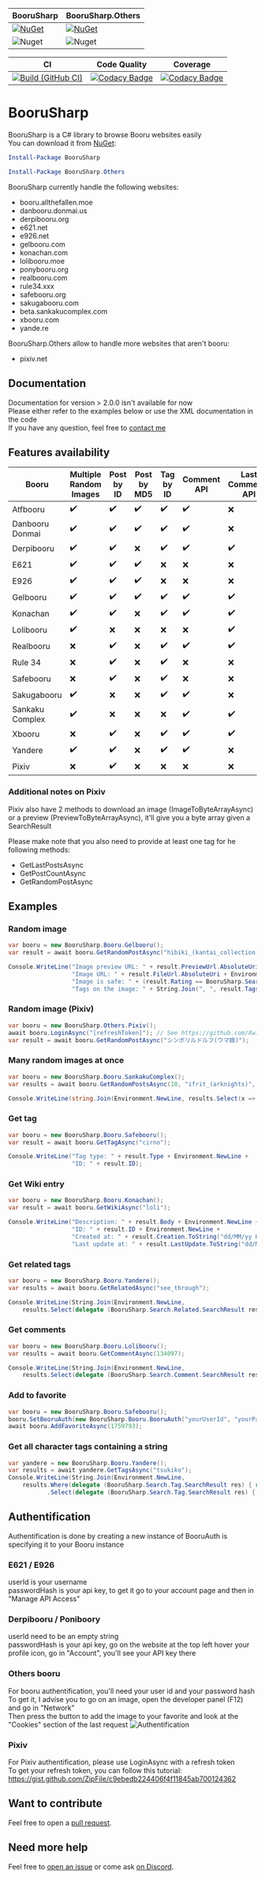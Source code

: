 | BooruSharp     | BooruSharp.Others  |
| -------------- | ------------ |
| [![NuGet](https://img.shields.io/nuget/v/BooruSharp.svg)](https://www.nuget.org/packages/BooruSharp/) | [![NuGet](https://img.shields.io/nuget/v/BooruSharp.Others.svg)](https://www.nuget.org/packages/BooruSharp.Others/) |
| ![Nuget](https://img.shields.io/nuget/dt/BooruSharp) | ![Nuget](https://img.shields.io/nuget/dt/BooruSharp.Others) |

| CI | Code Quality | Coverage |
| -- | ------------ | -------- |
| [![Build (GitHub CI)](https://github.com/Xwilarg/BooruSharp/workflows/.NET%20Core/badge.svg)](https://github.com/Xwilarg/BooruSharp/actions) | [![Codacy Badge](https://app.codacy.com/project/badge/Grade/07be9e8c69cd4d87b20987b9fcec7a0e)](https://www.codacy.com/manual/Xwilarg/BooruSharp?utm_source=github.com&amp;utm_medium=referral&amp;utm_content=Xwilarg/BooruSharp&amp;utm_campaign=Badge_Grade) | [![Codacy Badge](https://app.codacy.com/project/badge/Coverage/07be9e8c69cd4d87b20987b9fcec7a0e)](https://www.codacy.com/manual/Xwilarg/BooruSharp?utm_source=github.com&amp;utm_medium=referral&amp;utm_content=Xwilarg/BooruSharp&amp;utm_campaign=Badge_Coverage) |

# BooruSharp
BooruSharp is a C# library to browse Booru websites easily<br/>
You can download it from [NuGet](https://www.nuget.org/packages/BooruSharp):
```powershell
Install-Package BooruSharp
```
```powershell
Install-Package BooruSharp.Others
```
BooruSharp currently handle the following websites:
 - booru.allthefallen.moe
 - danbooru.donmai.us
 - derpibooru.org
 - e621.net
 - e926.net
 - gelbooru.com
 - konachan.com
 - lolibooru.moe
 - ponybooru.org
 - realbooru.com
 - rule34.xxx
 - safebooru.org
 - sakugabooru.com
 - beta.sankakucomplex.com
 - xbooru.com
 - yande.re
 
BooruSharp.Others allow to handle more websites that aren't booru:
 - pixiv.net

## Documentation
Documentation for version > 2.0.0 isn't available for now\
Please either refer to the examples below or use the XML documentation in the code\
If you have any question, feel free to [contact me](#need-more-help)

## Features availability

| Booru | Multiple Random Images | Post by ID | Post by MD5 | Tag by ID | Comment API | Last Comments API | Wiki API | Related Tag API | Post Count API | Favorite API |
| ---                   | --- | --- | --- | --- | --- | --- | --- | --- | --- | --- |
| Atfbooru		| ✔️ | ✔️ | ✔️ | ✔️ | ✔️ | ❌ | ✔️ | ✔️ | ❌ | ❌ |
| Danbooru Donmai	| ✔️ | ✔️ | ✔️ | ✔️ | ✔️ | ❌ | ✔️ | ✔️ | ❌ | ❌ |
| Derpibooru	| ✔️ | ✔️ | ❌ | ✔️ | ✔️ | ✔️ | ✔️ | ✔️ | ✔️ | ❌ |
| E621			| ✔️ | ✔️ | ✔️ | ❌ | ❌ | ❌ | ❌ | ❌ | ❌ | ❌ |
| E926			| ✔️ | ✔️ | ✔️ | ❌ | ❌ | ❌ | ❌ | ❌ | ❌ | ❌ |
| Gelbooru		| ✔️ | ✔️ | ✔️ | ✔️ | ✔️ | ✔️ | ❌ | ❌ | ✔️ | ✔️ |
| Konachan		| ✔️ | ✔️ | ❌ | ✔️ | ✔️ | ✔️ | ✔️ | ✔️ | ✔️ | ❌ |
| Lolibooru		| ✔️ | ❌ | ❌ | ❌ | ❌ | ✔️ | ✔️ | ✔️ | ✔️ | ❌ |
| Realbooru		| ❌ | ✔️ | ❌ | ✔️ | ✔️ | ✔️ | ❌ | ❌ | ✔️ | ✔️ |
| Rule 34		| ❌ | ✔️ | ❌ | ✔️ | ❌ | ❌ | ❌ | ❌ | ✔️ | ✔️ |
| Safebooru		| ❌ | ✔️ | ❌ | ✔️ | ❌ | ❌ | ❌ | ❌ | ✔️ | ✔️ |
| Sakugabooru		| ✔️ | ❌ | ❌ | ✔️ | ✔️ | ❌ | ✔️ | ✔️ | ✔️ | ❌ |
| Sankaku Complex	| ✔️ | ❌ | ❌ | ❌ | ✔️ | ✔️ | ✔️ | ❌ | ❌ | ❌ |
| Xbooru		| ❌ | ✔️ | ❌ | ✔️ | ✔️ | ✔️ | ❌ | ❌ | ✔️ | ✔️ |
| Yandere		| ✔️ | ✔️ | ❌ | ✔️ | ✔️ | ❌ | ✔️ | ✔️ | ✔️ | ❌ |
| Pixiv		        | ❌ | ✔️ | ❌ | ❌ | ❌ | ❌ | ❌ | ❌ | ✔️ | ✔️ |

### Additional notes on Pixiv
Pixiv also have 2 methods to download an image (ImageToByteArrayAsync) or a preview (PreviewToByteArrayAsync), it'll give you a byte array given a SearchResult

Please make note that you also need to provide at least one tag for he following methods:
- GetLastPostsAsync
- GetPostCountAsync
- GetRandomPostAsync

## Examples

### Random image
```Cs
var booru = new BooruSharp.Booru.Gelbooru();
var result = await booru.GetRandomPostAsync("hibiki_(kantai_collection)", "school_swimsuit");

Console.WriteLine("Image preview URL: " + result.PreviewUrl.AbsoluteUri + Environment.NewLine +
                  "Image URL: " + result.FileUrl.AbsoluteUri + Environment.NewLine +
                  "Image is safe: " + (result.Rating == BooruSharp.Search.Post.Rating.Safe) + Environment.NewLine +
                  "Tags on the image: " + String.Join(", ", result.Tags));
```

### Random image (Pixiv)
```Cs
var booru = new BooruSharp.Others.Pixiv();
await booru.LoginAsync("[refreshToken]"); // See https://github.com/Xwilarg/BooruSharp/#pixiv
var result = await booru.GetRandomPostAsync("シンボリルドルフ(ウマ娘)");
```

### Many random images at once
```Cs
var booru = new BooruSharp.Booru.SankakuComplex();
var results = await booru.GetRandomPostsAsync(10, "ifrit_(arknights)", "silence_(arknights)");

Console.WriteLine(string.Join(Environment.NewLine, results.Select(x => "Random Image: " + x.FileUrl)));
```

### Get tag
```Cs
var booru = new BooruSharp.Booru.Safebooru();
var result = await booru.GetTagAsync("cirno");

Console.WriteLine("Tag type: " + result.Type + Environment.NewLine +
                  "ID: " + result.ID);
```

### Get Wiki entry
```Cs
var booru = new BooruSharp.Booru.Konachan();
var result = await booru.GetWikiAsync("loli");

Console.WriteLine("Description: " + result.Body + Environment.NewLine +
                  "ID: " + result.ID + Environment.NewLine +
                  "Created at: " + result.Creation.ToString("dd/MM/yy HH:mm:ss") + Environment.NewLine +
                  "Last update at: " + result.LastUpdate.ToString("dd/MM/yy HH:mm:ss"));
```
### Get related tags
```Cs
var booru = new BooruSharp.Booru.Yandere();
var results = await booru.GetRelatedAsync("see_through");

Console.WriteLine(String.Join(Environment.NewLine,
    results.Select(delegate (BooruSharp.Search.Related.SearchResult res) { return ("Name: " + res.Name +" (" + res.Count + ")"); })));
```
### Get comments
```Cs
var booru = new BooruSharp.Booru.Lolibooru();
var results = await booru.GetCommentAsync(134097);

Console.WriteLine(String.Join(Environment.NewLine,
    results.Select(delegate (BooruSharp.Search.Comment.SearchResult res) { return ("Author: " + res.AuthorName + ", the " + res.Creation.ToString("dd/MM/yy HH:mm:ss") + " - " + res.Body); })));
```
### Add to favorite
```Cs
var booru = new BooruSharp.Booru.Safebooru();
booru.SetBooruAuth(new BooruSharp.Booru.BooruAuth("yourUserId", "yourPasswordHash")); // See https://github.com/Xwilarg/BooruSharp/#booru
await booru.AddFavoriteAsync(1759793);
```
### Get all character tags containing a string
```Cs
var yandere = new BooruSharp.Booru.Yandere();
var results = await yandere.GetTagsAsync("tsukiko");
Console.WriteLine(String.Join(Environment.NewLine,
	results.Where(delegate (BooruSharp.Search.Tag.SearchResult res) { return (res.Type == BooruSharp.Search.Tag.TagType.Character); })
           .Select(delegate (BooruSharp.Search.Tag.SearchResult res) { return (res.Name); })));
```

## Authentification
Authentification is done by creating a new instance of BooruAuth is specifying it to your Booru instance

### E621 / E926
userId is your username \
passwordHash is your api key, to get it go to your account page and then in "Manage API Access"

### Derpibooru / Poniboory
userId need to be an empty string \
passwordHash is your api key, go on the website at the top left hover your profile icon, go in "Account", you'll see your API key there

### Others booru
For booru authentification, you'll need your user id and your password hash\
To get it, I advise you to go on an image, open the developer panel (F12) and go in "Network"\
Then press the button to add the image to your favorite and look at the "Cookies" section of the last request
![Authentification](Preview/Auth.png)

### Pixiv
For Pixiv authentification, please use LoginAsync with a refresh token\
To get your refresh token, you can follow this tutorial: https://gist.github.com/ZipFile/c9ebedb224406f4f11845ab700124362

## Want to contribute
Feel free to open a [pull request](https://github.com/Xwilarg/BooruSharp/pulls).

## Need more help
Feel free to [open an issue](https://github.com/Xwilarg/BooruSharp/issues) or come ask [on Discord](https://discord.gg/H6wMRYV).
